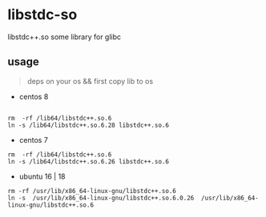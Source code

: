 # libstdc-so

libstdc++.so  some library for glibc


## usage

> deps on your os  && first copy lib to os

* centos 8

```code

rm  -rf /lib64/libstdc++.so.6
ln -s /lib64/libstdc++.so.6.28 libstdc++.so.6
```

* centos 7

```code
rm  -rf /lib64/libstdc++.so.6
ln -s /lib64/libstdc++.so.6.26 libstdc++.so.6
```

* ubuntu 16 | 18 

```code
rm -rf /usr/lib/x86_64-linux-gnu/libstdc++.so.6
ln -s  /usr/lib/x86_64-linux-gnu/libstdc++.so.6.0.26  /usr/lib/x86_64-linux-gnu/libstdc++.so.6
```


